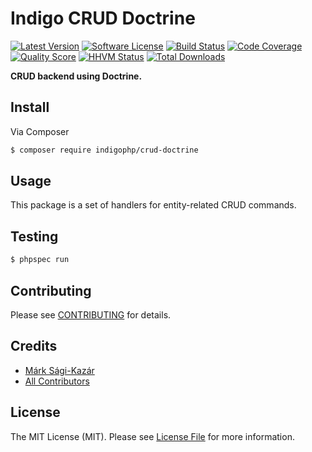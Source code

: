 # Indigo CRUD Doctrine

[![Latest Version](https://img.shields.io/github/release/indigophp/crud-doctrine.svg?style=flat-square)](https://github.com/indigophp/crud-doctrine/releases)
[![Software License](https://img.shields.io/badge/license-MIT-brightgreen.svg?style=flat-square)](LICENSE)
[![Build Status](https://img.shields.io/travis/indigophp/crud-doctrine.svg?style=flat-square)](https://travis-ci.org/indigophp/crud-doctrine)
[![Code Coverage](https://img.shields.io/scrutinizer/coverage/g/indigophp/crud-doctrine.svg?style=flat-square)](https://scrutinizer-ci.com/g/indigophp/crud-doctrine)
[![Quality Score](https://img.shields.io/scrutinizer/g/indigophp/crud-doctrine.svg?style=flat-square)](https://scrutinizer-ci.com/g/indigophp/crud-doctrine)
[![HHVM Status](https://img.shields.io/hhvm/indigophp/crud-doctrine.svg?style=flat-square)](http://hhvm.h4cc.de/package/indigophp/crud-doctrine)
[![Total Downloads](https://img.shields.io/packagist/dt/indigophp/crud-doctrine.svg?style=flat-square)](https://packagist.org/packages/indigophp/crud-doctrine)

**CRUD backend using Doctrine.**


## Install

Via Composer

``` bash
$ composer require indigophp/crud-doctrine
```


## Usage

This package is a set of handlers for entity-related CRUD commands.


## Testing

``` bash
$ phpspec run
```


## Contributing

Please see [CONTRIBUTING](CONTRIBUTING.md) for details.


## Credits

- [Márk Sági-Kazár](https://github.com/sagikazarmark)
- [All Contributors](https://github.com/indigophp/crud-doctrine/contributors)


## License

The MIT License (MIT). Please see [License File](LICENSE) for more information.
